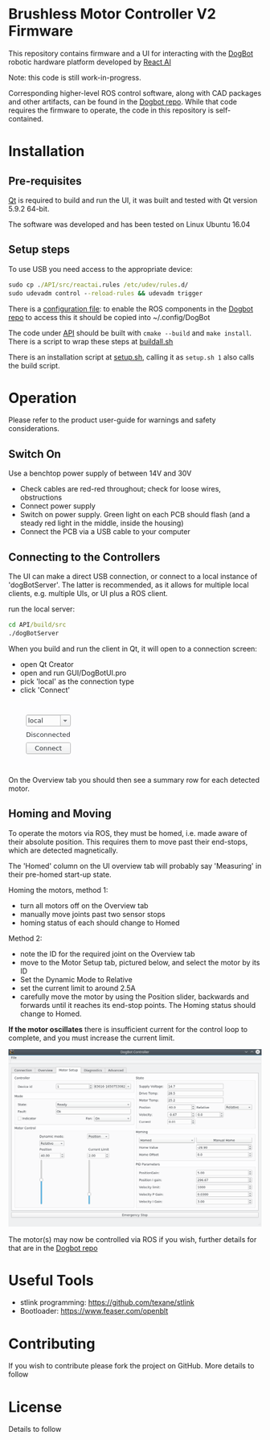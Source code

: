
# Brushless Motor Controller V2 Firmware

This repository contains firmware and a UI for interacting with the [DogBot] robotic hardware platform developed by [React AI]

Note: this code is still work-in-progress.

Corresponding higher-level ROS control software, along with CAD packages and other artifacts, can be found in the [Dogbot repo].  While that code requires the firmware to operate, the code in this repository is self-contained.

# Installation

## Pre-requisites
[Qt] is required to build and run the UI, it was built and tested with Qt version 5.9.2 64-bit.

The software was developed and has been tested on Linux Ubuntu 16.04

## Setup steps
To use USB you need access to the appropriate device:

```bat
sudo cp ./API/src/reactai.rules /etc/udev/rules.d/
sudo udevadm control --reload-rules && udevadm trigger
```
There is a [configuration file](./Config/configexample.json): to enable the ROS components in the [Dogbot repo] to access this it should be copied into ~/.config/DogBot

The code under [API](./API) should be built with `cmake --build` and `make install`. There is a script to wrap these steps at [buildall.sh](./Scripts/buildall.sh)

There is an installation script at [setup.sh](./Scripts/setup.sh), calling it as `setup.sh 1` also calls the build script.

# Operation

Please refer to the product user-guide for warnings and safety considerations.

## Switch On

Use a benchtop power supply of between 14V and 30V

* Check cables are red-red throughout; check for loose wires, obstructions
* Connect power supply
* Switch on power supply.  Green light on each PCB should flash (and a steady red light in the middle, inside the housing)
* Connect the PCB via a USB cable to your computer

## Connecting to the Controllers

The UI can make a direct USB connection, or connect to a local instance of 'dogBotServer'.  The latter is recommended, as it allows for multiple local clients, e.g. multiple UIs, or UI plus a ROS client.

run the local server:
```bat
cd API/build/src
./dogBotServer
```
When you build and run the client in Qt, it will open to a connection screen:

* open Qt Creator
* open and run GUI/DogBotUI.pro
* pick 'local' as the connection type
* click 'Connect'

![connection tab screenshot](resources/UI_connect.png "Connection tab in UI")

On the Overview tab you should then see a summary row for each detected motor.

## Homing and Moving

To operate the motors via ROS, they must be homed, i.e. made aware of their absolute position.   This requires them to move past their end-stops, which are detected magnetically.

The 'Homed' column on the UI overview tab will probably say 'Measuring' in their pre-homed start-up state.

Homing the motors, method 1:
* turn all motors off on the Overview tab
* manually move joints past two sensor stops
* homing status of each should change to Homed

Method 2:
* note the ID for the required joint on the Overview tab
* move to the Motor Setup tab, pictured below, and select the motor by its ID
* Set the Dynamic Mode to Relative
* set the current limit to around 2.5A
* carefully move the motor by using the Position slider, backwards and forwards until it reaches its end-stop points.  The Homing status should change to Homed.

**If the motor oscillates** there is insufficient current for the control loop to complete, and you must increase the current limit.

![setup tab screenshot](resources/UI_motor_setup.png "Motor setup tab in UI")

The motor(s) may now be controlled via ROS if you wish, further details for that are in the [Dogbot repo]

# Useful Tools
* stlink programming: https://github.com/texane/stlink
* Bootloader:         https://www.feaser.com/openblt

# Contributing

If you wish to contribute please fork the project on GitHub. More details to follow

# License

Details to follow

[Dogbot repo]: https://github.com/craftit/Dogbot
[DogBot]: https://www.reactai.com/dog-bot/
[React AI]: https://www.reactai.com
[ROS]: http://www.ros.org
[Qt]: https://www.qt.io
